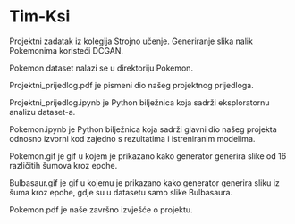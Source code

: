 # Tim-Ksi
Projektni zadatak iz kolegija Strojno učenje.
Generiranje slika nalik Pokemonima koristeći DCGAN.

Pokemon dataset nalazi se u direktoriju Pokemon.

Projektni_prijedlog.pdf je pismeni dio našeg projektnog prijedloga.

Projektni_prijedlog.ipynb je Python bilježnica koja sadrži eksploratornu analizu dataset-a.

Pokemon.ipynb je Python bilježnica koja sadrži glavni dio našeg projekta odnosno izvorni kod zajedno s rezultatima i istreniranim modelima.

Pokemon.gif je gif u kojem je prikazano kako generator generira slike od 16 različitih šumova kroz epohe.

Bulbasaur.gif je gif u kojemu je prikazano kako generator generira sliku iz šuma kroz epohe, gdje su u datasetu samo slike Bulbasaura.

Pokemon.pdf je naše završno izvješće o projektu.
